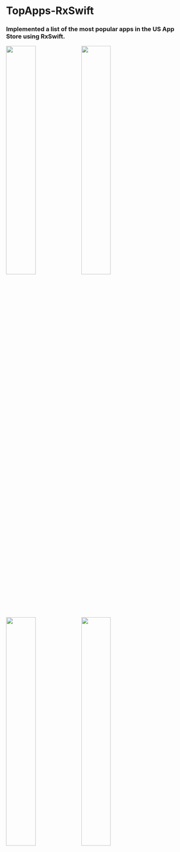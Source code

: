 # TopApps-RxSwift

### Implemented a list of the most popular apps in the US App Store using RxSwift.
<img src = "https://github.com/Appspia/TopApps-RxSwift/assets/26921895/7ed9b628-9b83-45c6-9400-ec077fb9421d" width="40%" height="40%">
<img src = "https://github.com/Appspia/TopApps-RxSwift/assets/26921895/9ffa8f4d-3e9c-475f-bd9b-edf4b1c33a3f" width="40%" height="40%">
<img src = "https://github.com/Appspia/TopApps-RxSwift/assets/26921895/5f2345b0-8ed5-4317-81e9-de7e0d41c948" width="40%" height="40%">
<img src = "https://github.com/Appspia/TopApps-RxSwift/assets/26921895/5545041d-c5d8-4477-b7dd-981fecfb29d9" width="40%" height="40%">

